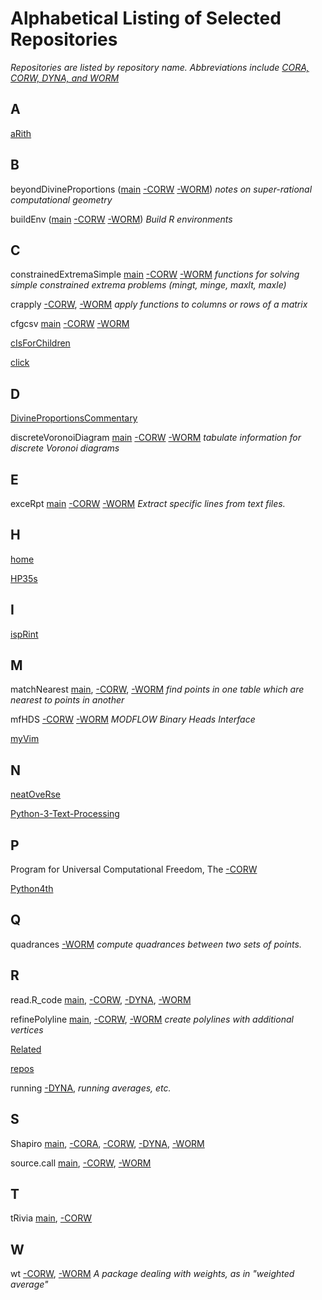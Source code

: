 Alphabetical Listing of Selected Repositories
=============================================

_Repositories are listed by repository name. Abbreviations include
[CORA, CORW, DYNA, and WORM](https://github.com/dmparrishphd/repos/blob/main/Files/CORW/0/conventions.md#storageDiscipline)_


A
-

[aRith](https://github.com/dmparrishphd/aRith)

B
-

beyondDivineProportions
([main](https://github.com/dmparrishphd/beyondDivineProportions-CORW)
[-CORW](https://github.com/dmparrishphd/beyondDivineProportions-CORW)
[-WORM](https://github.com/dmparrishphd/beyondDivineProportions))
_notes on super-rational computational geometry_

buildEnv
([main](https://github.com/dmparrishphd/buildEnv-CORW)
[-CORW](https://github.com/dmparrishphd/buildEnv-CORW)
[-WORM](https://github.com/dmparrishphd/buildEnv-WORM))
_Build R environments_

C
-

constrainedExtremaSimple
[main](https://github.com/dmparrishphd/constrainedExtremaSimple-CORW)
[-CORW](https://github.com/dmparrishphd/constrainedExtremaSimple-CORW)
[-WORM](https://github.com/dmparrishphd/constrainedExtremaSimple-WORM)
_functions for solving simple constrained extrema problems (mingt, minge, maxlt, maxle)_

crapply
[-CORW](https://github.com/dmparrishphd/crapply-CORW),
[-WORM](https://github.com/dmparrishphd/crapply-WORM)
_apply functions to columns or rows of a matrix_

cfgcsv
[main](https://github.com/dmparrishphd/cfgcsv-CORW)
[-CORW](https://github.com/dmparrishphd/cfgcsv-CORW)
[-WORM](https://github.com/dmparrishphd/cfgcsv-WORM)

[cIsForChildren](https://github.com/dmparrishphd/cIsForChildren)

[click](https://github.com/dmparrishphd/click)

D
-

[DivineProportionsCommentary](https://github.com/dmparrishphd/DivineProportionsCommentary)

discreteVoronoiDiagram
[main](https://github.com/dmparrishphd/discreteVoronoiDiagram-CORW)
[-CORW](https://github.com/dmparrishphd/discreteVoronoiDiagram-CORW)
[-WORM](https://github.com/dmparrishphd/discreteVoronoiDiagram-CORW)
_tabulate information for discrete Voronoi diagrams_

E
-

exceRpt
[main](https://github.com/dmparrishphd/exceRpt)
[-CORW](https://github.com/dmparrishphd/exceRpt)
[-WORM](https://github.com/dmparrishphd/exceRpt-WORM)
_Extract specific lines from text files._

H
-

[home](https://github.com/dmparrishphd/home)

[HP35s](https://github.com/dmparrishphd/HP35s)

I
-

[ispRint](https://github.com/dmparrishphd/ispRint)

M
-

matchNearest
[main](https://github.com/dmparrishphd/matchNearest-CORW),
[-CORW](https://github.com/dmparrishphd/matchNearest-CORW),
[-WORM](https://github.com/dmparrishphd/matchNearest-WORM)
_find points in one table which are nearest to points in another_

mfHDS
[-CORW](https://github.com/dmparrishphd/mfHDS-CORW)
[-WORM](https://github.com/dmparrishphd/mfHDS-WORM)
_MODFLOW Binary Heads Interface_

[myVim](https://github.com/dmparrishphd/myVim)

N
-

[neatOveRse](https://github.com/dmparrishphd/neatOveRse)

[Python-3-Text-Processing](https://github.com/dmparrishphd/Python-3-Text-Processing)

P
-

Program for Universal Computational Freedom, The
[-CORW](https://github.com/dmparrishphd/pUCF-CORW)


[Python4th](https://github.com/dmparrishphd/Python4th)

Q
-

quadrances [-WORM](https://github.com/dmparrishphd/quadrances)
_compute quadrances between two sets of points._

R
-

read.R_code
[main](https://github.com/dmparrishphd/read.R_code),
[-CORW](https://github.com/dmparrishphd/read.R_code),
[-DYNA](https://github.com/dmparrishphd/read.R_code-DYNA),
[-WORM](https://github.com/dmparrishphd/read.R_code-WORM)

refinePolyline
[main](https://github.com/dmparrishphd/refinePolyline-CORW),
[-CORW](https://github.com/dmparrishphd/refinePolyline-CORW),
[-WORM](https://github.com/dmparrishphd/refinePolyline-WORM)
_create polylines with additional vertices_

[Related](https://github.com/dmparrishphd/Related)

[repos](https://github.com/dmparrishphd/repos)

running
[-DYNA](https://github.com/dmparrishphd/running-DYNA),
_running averages, etc._

S
-

Shapiro
[main](https://github.com/dmparrishphd/Shapiro),
[-CORA](https://github.com/dmparrishphd/Shapiro-CORA),
[-CORW](https://github.com/dmparrishphd/Shapiro-CORW),
[-DYNA](https://github.com/dmparrishphd/Shapiro-DYNA),
[-WORM](https://github.com/dmparrishphd/Shapiro)

source.call
[main](https://github.com/dmparrishphd/source.call-CORW),
[-CORW](https://github.com/dmparrishphd/source.call-CORW),
[-WORM](https://github.com/dmparrishphd/source.call-WORM)

T
-

tRivia
[main](https://github.com/dmparrishphd/tRivia),
[-CORW](https://github.com/dmparrishphd/tRivia-CORW)

W
-
wt
[-CORW](https://github.com/dmparrishphd/wt-CORW),
[-WORM](https://github.com/dmparrishphd/wt-WORM)
_A package dealing with weights, as in "weighted average"_
